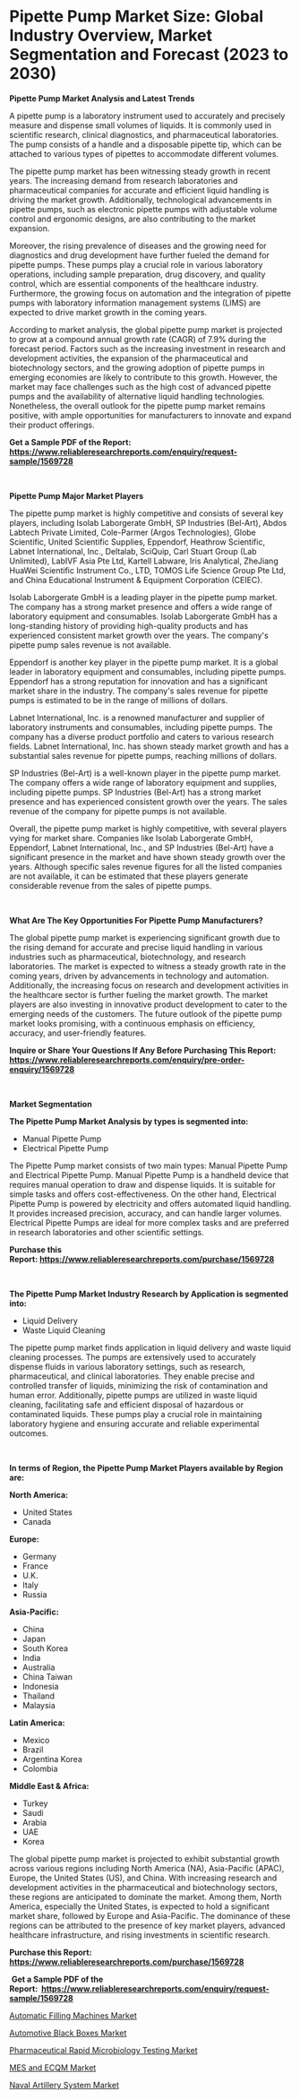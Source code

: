<p><h1>Pipette Pump Market Size: Global Industry Overview, Market Segmentation and Forecast (2023 to 2030)</h1></p><p><strong>Pipette Pump Market Analysis and Latest Trends</strong></p>
<p><p>A pipette pump is a laboratory instrument used to accurately and precisely measure and dispense small volumes of liquids. It is commonly used in scientific research, clinical diagnostics, and pharmaceutical laboratories. The pump consists of a handle and a disposable pipette tip, which can be attached to various types of pipettes to accommodate different volumes.</p><p>The pipette pump market has been witnessing steady growth in recent years. The increasing demand from research laboratories and pharmaceutical companies for accurate and efficient liquid handling is driving the market growth. Additionally, technological advancements in pipette pumps, such as electronic pipette pumps with adjustable volume control and ergonomic designs, are also contributing to the market expansion.</p><p>Moreover, the rising prevalence of diseases and the growing need for diagnostics and drug development have further fueled the demand for pipette pumps. These pumps play a crucial role in various laboratory operations, including sample preparation, drug discovery, and quality control, which are essential components of the healthcare industry. Furthermore, the growing focus on automation and the integration of pipette pumps with laboratory information management systems (LIMS) are expected to drive market growth in the coming years.</p><p>According to market analysis, the global pipette pump market is projected to grow at a compound annual growth rate (CAGR) of 7.9% during the forecast period. Factors such as the increasing investment in research and development activities, the expansion of the pharmaceutical and biotechnology sectors, and the growing adoption of pipette pumps in emerging economies are likely to contribute to this growth. However, the market may face challenges such as the high cost of advanced pipette pumps and the availability of alternative liquid handling technologies. Nonetheless, the overall outlook for the pipette pump market remains positive, with ample opportunities for manufacturers to innovate and expand their product offerings.</p></p>
<p><strong>Get a Sample PDF of the Report:&nbsp; <a href="https://www.reliableresearchreports.com/enquiry/request-sample/1569728">https://www.reliableresearchreports.com/enquiry/request-sample/1569728</a></strong></p>
<p>&nbsp;</p>
<p><strong>Pipette Pump Major Market Players</strong></p>
<p><p>The pipette pump market is highly competitive and consists of several key players, including Isolab Laborgerate GmbH, SP Industries (Bel-Art), Abdos Labtech Private Limited, Cole-Parmer (Argos Technologies), Globe Scientific, United Scientific Supplies, Eppendorf, Heathrow Scientific, Labnet International, Inc., Deltalab, SciQuip, Carl Stuart Group (Lab Unlimited), LabIVF Asia Pte Ltd, Kartell Labware, Iris Analytical, ZheJiang HuaWei Scientific Instrument Co., LTD, TOMOS Life Science Group Pte Ltd, and China Educational Instrument & Equipment Corporation (CEIEC).</p><p>Isolab Laborgerate GmbH is a leading player in the pipette pump market. The company has a strong market presence and offers a wide range of laboratory equipment and consumables. Isolab Laborgerate GmbH has a long-standing history of providing high-quality products and has experienced consistent market growth over the years. The company's pipette pump sales revenue is not available.</p><p>Eppendorf is another key player in the pipette pump market. It is a global leader in laboratory equipment and consumables, including pipette pumps. Eppendorf has a strong reputation for innovation and has a significant market share in the industry. The company's sales revenue for pipette pumps is estimated to be in the range of millions of dollars.</p><p>Labnet International, Inc. is a renowned manufacturer and supplier of laboratory instruments and consumables, including pipette pumps. The company has a diverse product portfolio and caters to various research fields. Labnet International, Inc. has shown steady market growth and has a substantial sales revenue for pipette pumps, reaching millions of dollars.</p><p>SP Industries (Bel-Art) is a well-known player in the pipette pump market. The company offers a wide range of laboratory equipment and supplies, including pipette pumps. SP Industries (Bel-Art) has a strong market presence and has experienced consistent growth over the years. The sales revenue of the company for pipette pumps is not available.</p><p>Overall, the pipette pump market is highly competitive, with several players vying for market share. Companies like Isolab Laborgerate GmbH, Eppendorf, Labnet International, Inc., and SP Industries (Bel-Art) have a significant presence in the market and have shown steady growth over the years. Although specific sales revenue figures for all the listed companies are not available, it can be estimated that these players generate considerable revenue from the sales of pipette pumps.</p></p>
<p>&nbsp;</p>
<p><strong>What Are The Key Opportunities For Pipette Pump Manufacturers?</strong></p>
<p><p>The global pipette pump market is experiencing significant growth due to the rising demand for accurate and precise liquid handling in various industries such as pharmaceutical, biotechnology, and research laboratories. The market is expected to witness a steady growth rate in the coming years, driven by advancements in technology and automation. Additionally, the increasing focus on research and development activities in the healthcare sector is further fueling the market growth. The market players are also investing in innovative product development to cater to the emerging needs of the customers. The future outlook of the pipette pump market looks promising, with a continuous emphasis on efficiency, accuracy, and user-friendly features.</p></p>
<p><strong>Inquire or Share Your Questions If Any Before Purchasing This Report: <a href="https://www.reliableresearchreports.com/enquiry/pre-order-enquiry/1569728">https://www.reliableresearchreports.com/enquiry/pre-order-enquiry/1569728</a></strong></p>
<p>&nbsp;</p>
<p><strong>Market Segmentation</strong></p>
<p><strong>The Pipette Pump Market Analysis by types is segmented into:</strong></p>
<p><ul><li>Manual Pipette Pump</li><li>Electrical Pipette Pump</li></ul></p>
<p><p>The Pipette Pump market consists of two main types: Manual Pipette Pump and Electrical Pipette Pump. Manual Pipette Pump is a handheld device that requires manual operation to draw and dispense liquids. It is suitable for simple tasks and offers cost-effectiveness. On the other hand, Electrical Pipette Pump is powered by electricity and offers automated liquid handling. It provides increased precision, accuracy, and can handle larger volumes. Electrical Pipette Pumps are ideal for more complex tasks and are preferred in research laboratories and other scientific settings.</p></p>
<p><strong>Purchase this Report:&nbsp;<a href="https://www.reliableresearchreports.com/purchase/1569728">https://www.reliableresearchreports.com/purchase/1569728</a></strong></p>
<p>&nbsp;</p>
<p><strong>The Pipette Pump Market Industry Research by Application is segmented into:</strong></p>
<p><ul><li>Liquid Delivery</li><li>Waste Liquid Cleaning</li></ul></p>
<p><p>The pipette pump market finds application in liquid delivery and waste liquid cleaning processes. The pumps are extensively used to accurately dispense fluids in various laboratory settings, such as research, pharmaceutical, and clinical laboratories. They enable precise and controlled transfer of liquids, minimizing the risk of contamination and human error. Additionally, pipette pumps are utilized in waste liquid cleaning, facilitating safe and efficient disposal of hazardous or contaminated liquids. These pumps play a crucial role in maintaining laboratory hygiene and ensuring accurate and reliable experimental outcomes.</p></p>
<p>&nbsp;</p>
<p><strong>In terms of Region, the Pipette Pump Market Players available by Region are:</strong></p>
<p>
    <p> <strong> North America: </strong>
        <ul>
            <li>United States</li>
            <li>Canada</li>
        </ul>
        </p> 
    <p> <strong> Europe: </strong>
        <ul>
            <li>Germany</li>
            <li>France</li>
            <li>U.K.</li>
            <li>Italy</li>
            <li>Russia</li>
        </ul>
        </p> 
    <p> <strong> Asia-Pacific: </strong>
        <ul>
            <li>China</li>
            <li>Japan</li>
            <li>South Korea</li>
            <li>India</li>
            <li>Australia</li>
            <li>China Taiwan</li>
            <li>Indonesia</li>
            <li>Thailand</li>
            <li>Malaysia</li>
        </ul>
        </p> 
    <p> <strong> Latin America: </strong>
        <ul>
            <li>Mexico</li>
            <li>Brazil</li>
            <li>Argentina Korea</li>
            <li>Colombia</li>
        </ul>
        </p> 
    <p> <strong> Middle East & Africa: </strong>
        <ul>
            <li>Turkey</li>
            <li>Saudi</li>
            <li>Arabia</li>
            <li>UAE</li>
            <li>Korea</li>
        </ul>
    </p>
    </p>
<p><p>The global pipette pump market is projected to exhibit substantial growth across various regions including North America (NA), Asia-Pacific (APAC), Europe, the United States (US), and China. With increasing research and development activities in the pharmaceutical and biotechnology sectors, these regions are anticipated to dominate the market. Among them, North America, especially the United States, is expected to hold a significant market share, followed by Europe and Asia-Pacific. The dominance of these regions can be attributed to the presence of key market players, advanced healthcare infrastructure, and rising investments in scientific research.</p></p>
<p><strong>Purchase this Report: <a href="https://www.reliableresearchreports.com/purchase/1569728">https://www.reliableresearchreports.com/purchase/1569728</a></strong></p>
<p>&nbsp;<strong>Get a Sample PDF of the Report:&nbsp;&nbsp;<a href="https://www.reliableresearchreports.com/enquiry/request-sample/1569728">https://www.reliableresearchreports.com/enquiry/request-sample/1569728</a></strong></p>
<p><strong></strong></p>
<p><p><a href="https://www.linkedin.com/pulse/automatic-filling-machines-market-research-report-provides/">Automatic Filling Machines Market</a></p><p><a href="https://github.com/sndrkn/Market-Research-Report-List-1/blob/main/automotive-black-boxes-market.md">Automotive Black Boxes Market</a></p><p><a href="https://medium.com/@sureshrainarp23/pharmaceutical-rapid-microbiology-testing-market-trends-and-market-analysis-forecasted-for-period-c8c7bfd90717">Pharmaceutical Rapid Microbiology Testing Market</a></p><p><a href="https://medium.com/@robinsinghrp23/mes-and-ecqm-market-comprehensive-assessment-by-type-application-and-geography-ec8ac62e8073">MES and ECQM Market</a></p><p><a href="https://github.com/melchekhinf/Market-Research-Report-List-1/blob/main/naval-artillery-system-market.md">Naval Artillery System Market</a></p></p>